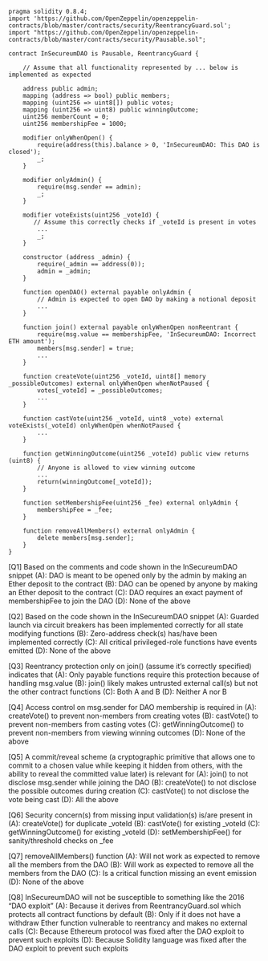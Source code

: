 ```
pragma solidity 0.8.4;
import 'https://github.com/OpenZeppelin/openzeppelin-contracts/blob/master/contracts/security/ReentrancyGuard.sol';
import "https://github.com/OpenZeppelin/openzeppelin-contracts/blob/master/contracts/security/Pausable.sol";

contract InSecureumDAO is Pausable, ReentrancyGuard {

    // Assume that all functionality represented by ... below is implemented as expected
     
    address public admin;
    mapping (address => bool) public members;
    mapping (uint256 => uint8[]) public votes;
    mapping (uint256 => uint8) public winningOutcome;
    uint256 memberCount = 0;
    uint256 membershipFee = 1000;
     
    modifier onlyWhenOpen() {
        require(address(this).balance > 0, 'InSecureumDAO: This DAO is closed');
        _;
    }

    modifier onlyAdmin() {
        require(msg.sender == admin);
        _;
    }

    modifier voteExists(uint256 _voteId) {
       // Assume this correctly checks if _voteId is present in votes
        ...
        _;
    }
    
    constructor (address _admin) {
        require(_admin == address(0));
        admin = _admin;
    }
  
    function openDAO() external payable onlyAdmin {
        // Admin is expected to open DAO by making a notional deposit
        ...
    }

    function join() external payable onlyWhenOpen nonReentrant {
        require(msg.value == membershipFee, 'InSecureumDAO: Incorrect ETH amount');
        members[msg.sender] = true;
        ...
    }

    function createVote(uint256 _voteId, uint8[] memory _possibleOutcomes) external onlyWhenOpen whenNotPaused {
        votes[_voteId] = _possibleOutcomes;
        ...
    }

    function castVote(uint256 _voteId, uint8 _vote) external voteExists(_voteId) onlyWhenOpen whenNotPaused {
        ...
    }

    function getWinningOutcome(uint256 _voteId) public view returns (uint8) {
        // Anyone is allowed to view winning outcome
        ...
        return(winningOutcome[_voteId]);
    }
  
    function setMembershipFee(uint256 _fee) external onlyAdmin {
        membershipFee = _fee;
    }
  
    function removeAllMembers() external onlyAdmin {
        delete members[msg.sender];
    }  
}
```
[Q1] Based on the comments and code shown in the InSecureumDAO snippet
(A): DAO is meant to be opened only by the admin by making an Ether deposit to the contract
(B): DAO can be opened by anyone by making an Ether deposit to the contract
(C): DAO requires an exact payment of membershipFee to join the DAO
(D): None of the above

[Q2] Based on the code shown in the InSecureumDAO snippet
(A): Guarded launch via circuit breakers has been implemented correctly for all state modifying functions
(B): Zero-address check(s) has/have been implemented correctly
(C): All critical privileged-role functions have events emitted
(D): None of the above

[Q3] Reentrancy protection only on join() (assume it’s correctly specified) indicates that
(A): Only payable functions require this protection because of handling msg.value
(B): join() likely makes untrusted external call(s) but not the other contract functions
(C): Both A and B
(D): Neither A nor B

[Q4] Access control on msg.sender for DAO membership is required in
(A): createVote() to prevent non-members from creating votes
(B): castVote() to prevent non-members from casting votes
(C): getWinningOutcome() to prevent non-members from viewing winning outcomes
(D): None of the above

[Q5] A commit/reveal scheme (a cryptographic primitive that allows one to commit to a chosen value while keeping it hidden from others, with the ability to reveal the committed value later) is relevant for
(A): join() to not disclose msg.sender while joining the DAO
(B): createVote() to not disclose the possible outcomes during creation
(C): castVote() to not disclose the vote being cast
(D): All the above

[Q6] Security concern(s) from missing input validation(s) is/are present in
(A): createVote() for duplicate _voteId
(B): castVote() for existing _voteId
(C): getWinningOutcome() for existing _voteId
(D): setMembershipFee() for sanity/threshold checks on _fee

[Q7] removeAllMembers() function
(A): Will not work as expected to remove all the members from the DAO
(B): Will work as expected to remove all the members from the DAO
(C): Is a critical function missing an event emission
(D): None of the above

[Q8] InSecureumDAO will not be susceptible to something like the 2016 “DAO exploit”
(A): Because it derives from ReentrancyGuard.sol which protects all contract functions by default
(B): Only if it does not have a withdraw Ether function vulnerable to reentrancy and makes no external calls
(C): Because Ethereum protocol was fixed after the DAO exploit to prevent such exploits
(D): Because Solidity language was fixed after the DAO exploit to prevent such exploits
